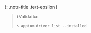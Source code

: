 <!-- _includes/docs/env/appium/ -->

{: .note-title .text-epsilon }
> ℹ️ Validation
>
> `$ appium driver list --installed`
